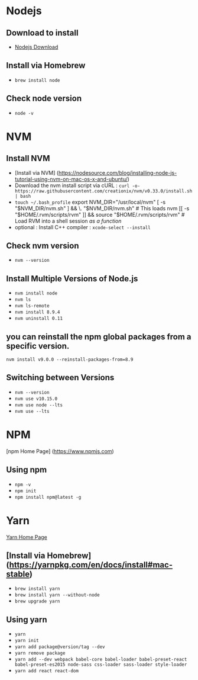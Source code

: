 # Nodejs

## Download to install
* [Nodejs Download](https://nodejs.org/en/download/) 

## Install via Homebrew

*  `brew install node`

## Check node version

* `node -v`


# NVM

## Install NVM

* [Install via NVM] (https://nodesource.com/blog/installing-node-js-tutorial-using-nvm-on-mac-os-x-and-ubuntu/)
* Download the nvm install script via cURL : `curl -o- https://raw.githubusercontent.com/creationix/nvm/v0.33.0/install.sh | bash`
* `touch ~/.bash_profile`
  export NVM_DIR="/usr/local/nvm"
  [ -s "$NVM_DIR/nvm.sh" ] && \. "$NVM_DIR/nvm.sh"  # This loads nvm
  [[ -s "$HOME/.rvm/scripts/rvm" ]] && source "$HOME/.rvm/scripts/rvm" # Load RVM into a shell session *as a function*
* optional : Install C++ compiler : `xcode-select --install`

## Check nvm version

* `nvm --version`

## Install Multiple Versions of Node.js

* `nvm install node`
* `nvm ls`
* `nvm ls-remote`
* `nvm install 8.9.4`
* `nvm uninstall 0.11`

## you can reinstall the npm global packages from a specific version.

`nvm install v9.0.0 --reinstall-packages-from=8.9`

## Switching between Versions

* `nvm --version`
* `nvm use v10.15.0`
* `nvm use node --lts`
* `nvm use --lts`


# NPM

[npm Home Page] (https://www.npmjs.com)

## Using npm
* `npm -v`
* `npm init`
* `npm install npm@latest -g`


# Yarn 

[Yarn Home Page](https://yarnpkg.com/en/)

## [Install via Homebrew] (https://yarnpkg.com/en/docs/install#mac-stable)

* `brew install yarn`
* `brew install yarn --without-node`
* `brew upgrade yarn`

## Using yarn

* `yarn`
* `yarn init`
* `yarn add package@version/tag --dev`
* `yarn remove package`
* `yarn add --dev webpack babel-core babel-loader babel-preset-react babel-preset-es2015 node-sass css-loader sass-loader style-loader`
* `yarn add react react-dom`
